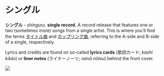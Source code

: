 # シングル

**シングル** - *shinguru*. **single record.** A record release that features one or two (sometimes more) songs from a single artist. This is where you’ll find the terms [タイトル曲](https://seiyuu.yakuaru.com/%E3%82%BF%E3%82%A4%E3%83%88%E3%83%AB%E6%9B%B2) and [カップリング曲](https://seiyuu.yakuaru.com/%E3%82%AB%E3%83%83%E3%83%97%E3%83%AA%E3%83%B3%E3%82%B0%E6%9B%B2), referring to the A-side and B-side of a single, respectively.

Lyrics and credits are found on so-called **lyrics cards** (歌詞カード; *kashi kādo*) or **liner notes** (ライナーノーツ; *rainā nōtsu*) behind the front cover.

![](/%E3%82%B7%E3%83%B3%E3%82%B0%E3%83%AB/lzX1M22t.jpg)
